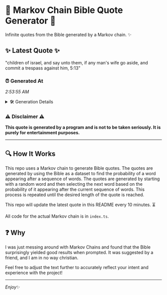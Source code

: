 # 📖 Markov Chain Bible Quote Generator 📖

Infinite quotes from the Bible generated by a Markov chain. ✨

## ✨ Latest Quote ✨
"children of israel, and say unto them, if any man's wife go aside, and commit a trespass against him, 5:13"

### ⏰ Generated At
*2:53:55 AM*

<details>
    <summary>🛠️ Generation Details</summary>
    <p>
        <strong>🌱 Seed:</strong> children<br>
        <strong>🔄 Iterations:</strong> 19<br>
        <strong>📜 Context History:</strong><br>[ children ]: of<br>[ children, of ]: israel,<br>[ children, of, israel, ]: and<br>[ children, of, israel,, and ]: say<br>[ children, of, israel,, and, say ]: unto<br>[ children, of, israel,, and, say, unto ]: them,<br>[ of, israel,, and, say, unto, them, ]: if<br>[ israel,, and, say, unto, them,, if ]: any<br>[ and, say, unto, them,, if, any ]: man's<br>[ say, unto, them,, if, any, man's ]: wife<br>[ unto, them,, if, any, man's, wife ]: go<br>[ them,, if, any, man's, wife, go ]: aside,<br>[ if, any, man's, wife, go, aside, ]: and<br>[ any, man's, wife, go, aside,, and ]: commit<br>[ man's, wife, go, aside,, and, commit ]: a<br>[ wife, go, aside,, and, commit, a ]: trespass<br>[ go, aside,, and, commit, a, trespass ]: against<br>[ aside,, and, commit, a, trespass, against ]: him,<br>[ and, commit, a, trespass, against, him, ]: 5:13<br>
    </p>
</details>

### ⚠️ Disclaimer ⚠️
**This quote is generated by a program and is not to be taken seriously. It is purely for entertainment purposes.**

---

## 🔍 How It Works

This repo uses a Markov chain to generate Bible quotes. The quotes are generated by using the Bible as a dataset to find the probability of a word appearing after a sequence of words. The quotes are generated by starting with a random word and then selecting the next word based on the probability of it appearing after the current sequence of words. This process is repeated until the desired length of the quote is reached.

This repo will update the latest quote in this README every 10 minutes. ⏳

All code for the actual Markov chain is in `index.ts`.

## ❓ Why

I was just messing around with Markov Chains and found that the Bible surprisingly yielded good results when prompted. 
It was suggested by a friend, and I am in no way christian.

Feel free to adjust the text further to accurately reflect your intent and experience with the project!

---

*Enjoy*✨
